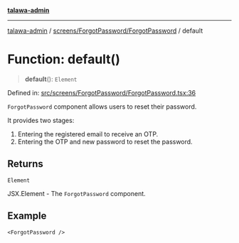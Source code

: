 [**talawa-admin**](../../../../README.md)

***

[talawa-admin](../../../../README.md) / [screens/ForgotPassword/ForgotPassword](../README.md) / default

# Function: default()

> **default**(): `Element`

Defined in: [src/screens/ForgotPassword/ForgotPassword.tsx:36](https://github.com/gautam-divyanshu/talawa-admin/blob/cfee07d9592eee1569f258baf49181c393e48f1b/src/screens/ForgotPassword/ForgotPassword.tsx#L36)

`ForgotPassword` component allows users to reset their password.

It provides two stages:
1. Entering the registered email to receive an OTP.
2. Entering the OTP and new password to reset the password.

## Returns

`Element`

JSX.Element - The `ForgotPassword` component.

## Example

```tsx
<ForgotPassword />
```
